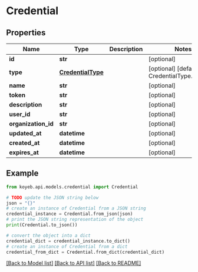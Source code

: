 # Credential


## Properties

Name | Type | Description | Notes
------------ | ------------- | ------------- | -------------
**id** | **str** |  | [optional] 
**type** | [**CredentialType**](CredentialType.md) |  | [optional] [default to CredentialType.INVALID]
**name** | **str** |  | [optional] 
**token** | **str** |  | [optional] 
**description** | **str** |  | [optional] 
**user_id** | **str** |  | [optional] 
**organization_id** | **str** |  | [optional] 
**updated_at** | **datetime** |  | [optional] 
**created_at** | **datetime** |  | [optional] 
**expires_at** | **datetime** |  | [optional] 

## Example

```python
from koyeb.api.models.credential import Credential

# TODO update the JSON string below
json = "{}"
# create an instance of Credential from a JSON string
credential_instance = Credential.from_json(json)
# print the JSON string representation of the object
print(Credential.to_json())

# convert the object into a dict
credential_dict = credential_instance.to_dict()
# create an instance of Credential from a dict
credential_from_dict = Credential.from_dict(credential_dict)
```
[[Back to Model list]](../README.md#documentation-for-models) [[Back to API list]](../README.md#documentation-for-api-endpoints) [[Back to README]](../README.md)


